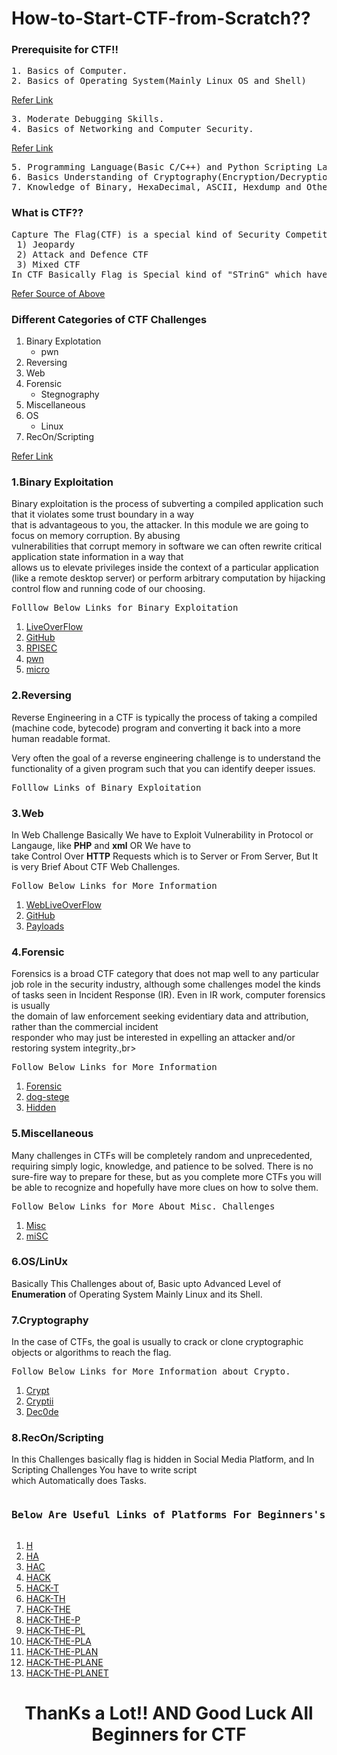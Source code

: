 # How-to-Start-CTF-from-Scratch??



<h3>Prerequisite for CTF!!</h3>
<pre>
1. Basics of Computer.
2. Basics of Operating System(Mainly Linux OS and Shell)
</pre>

[Refer Link](https://medium.freecodecamp.org/a-beginners-guide-to-surviving-in-the-linux-shell-cda0f5a0698c) 

<pre>
3. Moderate Debugging Skills.
4. Basics of Networking and Computer Security.
</pre>

[Refer Link](https://www.cisco.com/c/en_in/solutions/small-business/resource-center/networking/networking-basics.html)

<pre>
5. Programming Language(Basic C/C++) and Python Scripting Language.
6. Basics Understanding of Cryptography(Encryption/Decryption).
7. Knowledge of Binary, HexaDecimal, ASCII, Hexdump and Others Representation of Computer Data.
</pre>


<h3>What is CTF??</h3>
<pre>
Capture The Flag(CTF) is a special kind of Security Competitions. There are Three common type of CTFs:
 1) Jeopardy
 2) Attack and Defence CTF
 3) Mixed CTF
In CTF Basically Flag is Special kind of "STrinG" which have to find for points.
</pre>

[Refer Source of Above](https://ctftime.org/ctf-wtf/)<br>



<h3>Different Categories of CTF Challenges</h3>

1. Binary Explotation
   * pwn
2. Reversing
3. Web
4. Forensic
   * Stegnography
5. Miscellaneous
6. OS
   * Linux
7. RecOn/Scripting<br>

[Refer Link](https://www.youtube.com/watch?v=8ev9ZX9J45A)<br>


<h3>1.Binary Exploitation</h3>

   Binary exploitation is the process of subverting a compiled application such that it violates some trust boundary in a way<br> that is advantageous to you, the attacker. In this module we are going to focus on memory corruption. By abusing<br> vulnerabilities that corrupt memory in software we can often rewrite critical application state information in a way that<br>allows us to elevate privileges inside the context of a particular application (like a remote desktop server) or perform arbitrary computation by hijacking control flow and running code of our choosing.<br>
   
<pre>Folllow Below Links for Binary Exploitation</pre>

1. [LiveOverFlow](https://www.youtube.com/watch?v=iyAyN3GFM7A&list=PLhixgUqwRTjxglIswKp9mpkfPNfHkzyeN)
2. [GitHub](https://trailofbits.github.io/ctf/exploits/binary1.html)
3. [RPISEC](http://security.cs.rpi.edu/courses/binexp-spring2015/)
4. [pwn](https://ctf101.org/reverse-engineering/what-is-assembly-machine-code/#examples)
5. [micro](https://microcorruption.com/login)


<h3>2.Reversing</h3>

Reverse Engineering in a CTF is typically the process of taking a compiled (machine code, bytecode) program and converting it back into a more human readable format.<br>

 Very often the goal of a reverse engineering challenge is to understand the functionality of a given program such that you can identify deeper issues. 
 
<pre>Folllow Links of Binary Exploitation</pre>
 
 <h3>3.Web</h3>
 
 
 In Web Challenge Basically We have to Exploit Vulnerability in Protocol or Langauge, like **PHP** and **xml** OR We have to<br>take Control Over **HTTP** Requests which is to Server or From Server, But It is very Brief About CTF Web Challenges. 
 
<pre>Follow Below Links for More Information</pre>
 
1. [WebLiveOverFlow](https://www.youtube.com/watch?v=jmgsgjPn1vs&list=PLhixgUqwRTjx2BmNF5-GddyqZcizwLLGP)
2. [GitHub](https://github.com/orangetw/My-CTF-Web-Challenges)
3. [Payloads](https://github.com/swisskyrepo/PayloadsAllTheThings/)


<h3>4.Forensic</h4>

  Forensics is a broad CTF category that does not map well to any particular job role in the security industry, although some challenges model the kinds of tasks seen in Incident Response (IR). Even in IR work, computer forensics is usually<br> the domain of law enforcement seeking evidentiary data and attribution, rather than the commercial incident<br> responder who may just be interested in expelling an attacker and/or restoring system integrity.,br>
  
<pre>Follow Below Links for More Information</pre>

1. [Forensic](https://trailofbits.github.io/ctf/forensics/)
2. [dog-stege](https://github.com/ctfs/write-ups-2014/tree/master/plaid-ctf-2014/doge-stege)
3. [Hidden](https://ctfs.github.io/resources/topics/steganography/invisible-text/README.html)



<h3>5.Miscellaneous</h3>

 Many challenges in CTFs will be completely random and unprecedented, requiring simply logic, knowledge, and patience to be solved. There is no sure-fire way to prepare for these, but as you complete more CTFs you will be able to recognize and hopefully have more clues on how to solve them.<br>
 
<pre>Follow Below Links for More About Misc. Challenges</pre>

1. [Misc](https://ctfs.github.io/resources/topics/miscellaneous/README.html)
2. [miSC](https://github.com/ctfs/write-ups-2014/tree/master/olympic-ctf-2014/crypting)


<h3>6.OS/LinUx</h3>

  Basically This Challenges about of, Basic upto Advanced Level of **Enumeration** of Operating System Mainly Linux and its Shell.
 
 
<h3>7.Cryptography</h3>

  In the case of CTFs, the goal is usually to crack or clone cryptographic objects or algorithms to reach the flag.
  
<pre>Follow Below Links for More Information about Crypto.</pre>

1. [Crypt](https://ctfs.github.io/resources/topics/cryptography/README.html)
2. [Cryptii](https://cryptii.com/)
3. [Dec0de](https://www.dcode.fr/)


<h3>8.RecOn/Scripting</h3>

  In this Challenges basically flag is hidden in Social Media Platform, and In Scripting Challenges You have to write script<br> which Automatically does Tasks.
  
  
<pre><h3 align="center">Below Are Useful Links of Platforms For Beginners's CTF Challenges Practice</h3></pre>

1. [H](https://hackthissite.org/)
2. [HA](http://overthewire.org/wargames/)
3. [HAC](https://www.hackthebox.eu/)
4. [HACK](https://www.vulnhub.com/)
5. [HACK-T](https://pentesterlab.com/)
6. [HACK-TH](https://www.hackthis.co.uk/)<br>
7. [HACK-THE](https://shellterlabs.com/pt/)<br>
8. [HACK-THE-P](https://www.root-me.org/)<br>
9. [HACK-THE-PL](https://www.zenk-security.com/epreuves.php)<br>
10. [HACK-THE-PLA](https://w3challs.com/)<br>
11. [HACK-THE-PLAN](https://www.newbiecontest.org/)<br>
12. [HACK-THE-PLANE](https://picoctf.com/)<br>
13. [HACK-THE-PLANET](https://pwnable.kr/play.php)<br>



<h1 align="center">ThanKs a Lot!! AND Good Luck All Beginners for CTF</h1><centre>


 
   

  



